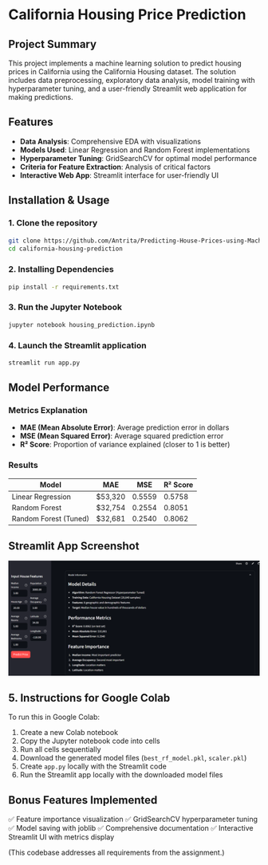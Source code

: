 # California Housing Price Prediction

## Project Summary
This project implements a machine learning solution to predict housing prices in California using the California Housing dataset. The solution includes data preprocessing, exploratory data analysis, model training with hyperparameter tuning, and a user-friendly Streamlit web application for making predictions.

## Features
- **Data Analysis**: Comprehensive EDA with visualizations
- **Models Used**: Linear Regression and Random Forest implementations
- **Hyperparameter Tuning**: GridSearchCV for optimal model performance
- **Criteria for Feature Extraction**: Analysis of critical factors
- **Interactive Web App**: Streamlit interface for user-friendly UI

## Installation & Usage

### 1. Clone the repository
```bash
git clone https://github.com/Antrita/Predicting-House-Prices-using-Machine-Learning.git
cd california-housing-prediction
```

### 2. Installing Dependencies
```bash
pip install -r requirements.txt
```
### 3. Run the Jupyter Notebook
```bash
jupyter notebook housing_prediction.ipynb
```
### 4. Launch the Streamlit application
```bash
streamlit run app.py
```
## Model Performance

### Metrics Explanation
- **MAE (Mean Absolute Error)**: Average prediction error in dollars
- **MSE (Mean Squared Error)**: Average squared prediction error
- **R² Score**: Proportion of variance explained (closer to 1 is better)

### Results
| Model | MAE | MSE | R² Score |
|-------|-----|-----|----------|
| Linear Regression | $53,320 | 0.5559 | 0.5758 |
| Random Forest | $32,754 | 0.2554 | 0.8051 |
| Random Forest (Tuned) | $32,681 | 0.2540 | 0.8062 |

## Streamlit App Screenshot
![Streamlit App Interface](Streamlit_UI.png)

## 5. Instructions for Google Colab

To run this in Google Colab:

1. Create a new Colab notebook
2. Copy the Jupyter notebook code into cells
3. Run all cells sequentially
4. Download the generated model files (`best_rf_model.pkl`, `scaler.pkl`)
5. Create `app.py` locally with the Streamlit code
6. Run the Streamlit app locally with the downloaded model files

## Bonus Features Implemented
✅ Feature importance visualization
✅ GridSearchCV hyperparameter tuning
✅ Model saving with joblib
✅ Comprehensive documentation
✅ Interactive Streamlit UI with metrics display

(This codebase addresses all requirements from the assignment.)
